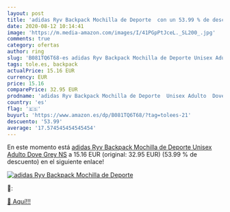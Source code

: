 ```yaml
---
layout: post
title: 'adidas Ryv Backpack Mochilla de Deporte  con un 53.99 % de descuento'
date: 2020-08-12 10:14:41
image: 'https://m.media-amazon.com/images/I/41PGpPtJceL._SL200_.jpg'
comments: true
category: ofertas
author: ring
slug: 'B081TQ6T68-es adidas Ryv Backpack Mochilla de Deporte Unisex Adulto Dove...'
tags: tole.es, backpack
actualPrice: 15.16 EUR
currency: EUR
price: 15.16
comparePrice: 32.95 EUR
prodname: 'adidas Ryv Backpack Mochilla de Deporte  Unisex Adulto  Dove Grey  NS'
country: 'es'
flag: '🇪🇸'
buyurl: 'https://www.amazon.es/dp/B081TQ6T68/?tag=tolees-21'
descuento: '53.99'
average: '17.574545454545454'
---
```


En este momento está [adidas Ryv Backpack Mochilla de Deporte  Unisex Adulto  Dove Grey  NS](https://www.amazon.es/dp/B081TQ6T68/?tag=tolees-21) a 15.16 EUR (original: 32.95 EUR) (53.99 %  de descuento) en el siguiente enlace!

[![adidas Ryv Backpack Mochilla de Deporte ](https://m.media-amazon.com/images/I/41PGpPtJceL._SL200_.jpg)](https://www.amazon.es/dp/B081TQ6T68/?tag=tolees-21)

🔎:


[🛒 Aquí!!!](https://www.amazon.es/dp/B081TQ6T68/?tag=tolees-21)
